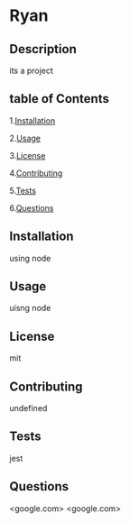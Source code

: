 
# Ryan

## Description

its a project

## table of Contents

1.[Installation](#Installation)

2.[Usage](#Usage)

3.[License](#License)

4.[Contributing](#Contributing)

5.[Tests](#Tests)

6.[Questions](#Questions)

## Installation

using node

## Usage

uisng node

## License

mit

## Contributing

undefined

## Tests

jest

## Questions

<google.com>
<google.com>


